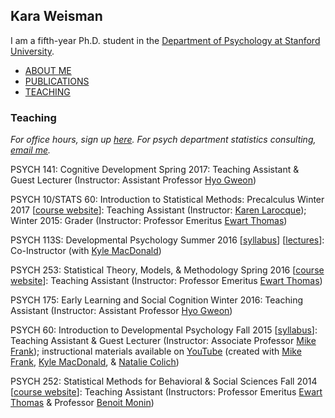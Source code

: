## Kara Weisman

I am a fifth-year Ph.D. student in the [Department of Psychology at Stanford University](https://psychology.stanford.edu/).

* [ABOUT ME](https://kgweisman.github.io/about)
* [PUBLICATIONS](https://kgweisman.github.io/publications)
* [TEACHING](https://kgweisman.github.io/teaching)

### Teaching

_For office hours, sign up [here](https://kweisman.youcanbook.me/service/jsps/closed.jsp?cal=nEZiuVmVn7tdtGJzQBnf&ini=1506049785130). For psych department statistics consulting, [email me](mailto:kweisman@stanford.edu)._

PSYCH 141: Cognitive Development
Spring 2017: Teaching Assistant & Guest Lecturer (Instructor: Assistant Professor [Hyo Gweon](http://web.stanford.edu/~hyo/Home.html))

PSYCH 10/STATS 60: Introduction to Statistical Methods: Precalculus
Winter 2017 [[course website](http://web.stanford.edu/class/psych10/)]: Teaching Assistant (Instructor: [Karen Larocque](https://scholar.google.com/citations?user=sZdV8L4AAAAJ&hl=en)); Winter 2015: Grader (Instructor: Professor Emeritus [Ewart Thomas](https://profiles.stanford.edu/ewart-thomas))

PSYCH 113S: Developmental Psychology
Summer 2016 [[syllabus](https://docs.google.com/document/d/10bQfqCTnCajovI9jnAuh-lIanXuYL7Hh14B5Zl4mWlE/edit)] [[lectures](https://drive.google.com/drive/folders/0Byr7S8JB3psTLW03QktZYXNmbW8)]: Co-Instructor (with [Kyle MacDonald](http://kemacdonald.com/))

PSYCH 253: Statistical Theory, Models, & Methodology
Spring 2016 [[course website](http://web.stanford.edu/class/psych253/)]: Teaching Assistant (Instructor: Professor Emeritus [Ewart Thomas](https://profiles.stanford.edu/ewart-thomas))

PSYCH 175: Early Learning and Social Cognition
Winter 2016: Teaching Assistant (Instructor: Assistant Professor [Hyo Gweon](http://web.stanford.edu/~hyo/Home.html))

PSYCH 60: Introduction to Developmental Psychology
Fall 2015 [[syllabus](https://docs.google.com/document/d/1O8L8n-9iD2_kdUlXgbGBENxkuAN23VRNWhq7PT_DqVg/edit)]: Teaching Assistant & Guest Lecturer (Instructor: Associate Professor [Mike Frank](http://web.stanford.edu/~mcfrank/)); instructional materials available on [YouTube](https://www.youtube.com/playlist?list=PL8OT0lrhVRGj74yjkHKd8MZkN7PhswyGB) (created with [Mike Frank](http://web.stanford.edu/~mcfrank/), [Kyle MacDonald](http://kemacdonald.com/), & [Natalie Colich](http://web.stanford.edu/group/mood/cgi-bin/wordpress/?p=216))

PSYCH 252: Statistical Methods for Behavioral & Social Sciences
Fall 2014 [[course website](http://web.stanford.edu/class/psych252/index.html)]: Teaching Assistant (Instructors: Professor Emeritus [Ewart Thomas](https://profiles.stanford.edu/ewart-thomas) & Professor [Benoit Monin](https://people.stanford.edu/monin/))